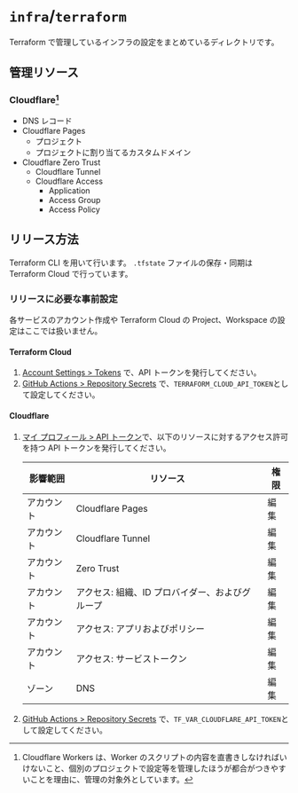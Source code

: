 # `infra`/`terraform`

Terraform で管理しているインフラの設定をまとめているディレクトリです。

## 管理リソース

### Cloudflare[^1]

- DNS レコード
- Cloudflare Pages
  - プロジェクト
  - プロジェクトに割り当てるカスタムドメイン
- Cloudflare Zero Trust
  - Cloudflare Tunnel
  - Cloudflare Access
    - Application
    - Access Group
    - Access Policy

## リリース方法

Terraform CLI を用いて行います。
`.tfstate` ファイルの保存・同期は Terraform Cloud で行っています。

### リリースに必要な事前設定

各サービスのアカウント作成や Terraform Cloud の Project、Workspace の設定はここでは扱いません。

#### Terraform Cloud

1. [Account Settings > Tokens](https://app.terraform.io/app/settings/tokens) で、API トークンを発行してください。
2. [GitHub Actions > Repository Secrets](https://github.com/clov3r-cc/infra/settings/secrets/actions) で、`TERRAFORM_CLOUD_API_TOKEN`として設定してください。

#### Cloudflare

1. [マイ プロフィール > API トークン](https://dash.cloudflare.com/profile/api-tokens)で、以下のリソースに対するアクセス許可を持つ API トークンを発行してください。

    |  影響範囲  |                    リソース                     | 権限 |
    | ---------- | ----------------------------------------------- | ---- |
    | アカウント | Cloudflare Pages                                | 編集 |
    | アカウント | Cloudflare Tunnel                               | 編集 |
    | アカウント | Zero Trust                                      | 編集 |
    | アカウント | アクセス: 組織、ID プロバイダー、およびグループ | 編集 |
    | アカウント | アクセス: アプリおよびポリシー                  | 編集 |
    | アカウント | アクセス: サービストークン                      | 編集 |
    | ゾーン     | DNS                                             | 編集 |

2. [GitHub Actions > Repository Secrets](https://github.com/clov3r-cc/infra/settings/secrets/actions) で、`TF_VAR_CLOUDFLARE_API_TOKEN`として設定してください。

[^1]: Cloudflare Workers は、Worker のスクリプトの内容を直書きしなければいけないこと、個別のプロジェクトで設定等を管理したほうが都合がつきやすいことを理由に、管理の対象外としています。
